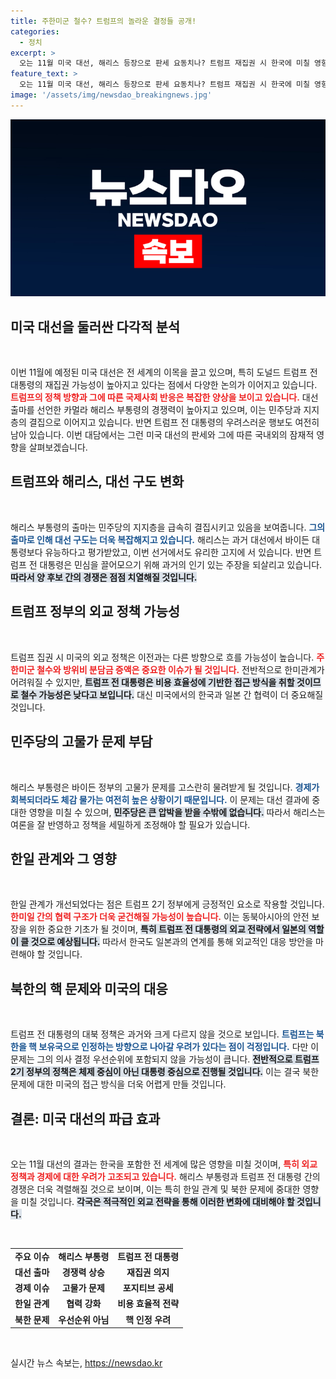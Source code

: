 ```yaml
---
title: 주한미군 철수? 트럼프의 놀라운 결정들 공개!
categories:
  - 정치
excerpt: >
  오는 11월 미국 대선, 해리스 등장으로 판세 요동치나? 트럼프 재집권 시 한국에 미칠 영향과 트럼프 리스크의 실체를 분석한 특별대담. 동맹 관계의 변화, 북한 문제 해결의 한계도 조명된다.
feature_text: >
  오는 11월 미국 대선, 해리스 등장으로 판세 요동치나? 트럼프 재집권 시 한국에 미칠 영향과 트럼프 리스크의 실체를 분석한 특별대담. 동맹 관계의 변화, 북한 문제 해결의 한계도 조명된다.
image: '/assets/img/newsdao_breakingnews.jpg'
---
```


<p><img src="/assets/img/newsdao_breakingnews.jpg" alt="bookingtag 속보" /></p>

<h2 data-ke-size="size26">미국 대선을 둘러싼 다각적 분석</h2>

<p data-ke-size="size16">&nbsp;</p>

<p>이번 11월에 예정된 미국 대선은 전 세계의 이목을 끌고 있으며, 특히 도널드 트럼프 전 대통령의 재집권 가능성이 높아지고 있다는 점에서 다양한 논의가 이어지고 있습니다. <b><span style="color: #ee2323;">트럼프의 정책 방향과 그에 따른 국제사회 반응은 복잡한 양상을 보이고 있습니다.</span></b> 대선 출마를 선언한 카멀라 해리스 부통령의 경쟁력이 높아지고 있으며, 이는 민주당과 지지층의 결집으로 이어지고 있습니다. 반면 트럼프 전 대통령의 우려스러운 행보도 여전히 남아 있습니다. 이번 대담에서는 그런 미국 대선의 판세와 그에 따른 국내외의 잠재적 영향을 살펴보겠습니다.</p>

<h2 data-ke-size="size26">트럼프와 해리스, 대선 구도 변화</h2>

<p data-ke-size="size16">&nbsp;</p>

<p>해리스 부통령의 출마는 민주당의 지지층을 급속히 결집시키고 있음을 보여줍니다. <b><span style="color: #1a5490;">그의 출마로 인해 대선 구도는 더욱 복잡해지고 있습니다.</span></b> 해리스는 과거 대선에서 바이든 대통령보다 유능하다고 평가받았고, 이번 선거에서도 유리한 고지에 서 있습니다. 반면 트럼프 전 대통령은 민심을 끌어모으기 위해 과거의 인기 있는 주장을 되살리고 있습니다. <b><span style="background-color: #21538527;">따라서 양 후보 간의 경쟁은 점점 치열해질 것입니다.</span></b></p>

<h2 data-ke-size="size26">트럼프 정부의 외교 정책 가능성</h2>

<p data-ke-size="size16">&nbsp;</p>

<p>트럼프 집권 시 미국의 외교 정책은 이전과는 다른 방향으로 흐를 가능성이 높습니다. <b><span style="color: #ee2323;">주한미군 철수와 방위비 분담금 증액은 중요한 이슈가 될 것입니다.</span></b> 전반적으로 한미관계가 어려워질 수 있지만, <b><span style="background-color: #21538527;">트럼프 전 대통령은 비용 효율성에 기반한 접근 방식을 취할 것이므로 철수 가능성은 낮다고 보입니다.</span></b> 대신 미국에서의 한국과 일본 간 협력이 더 중요해질 것입니다.</p>

<h2 data-ke-size="size26">민주당의 고물가 문제 부담</h2>

<p data-ke-size="size16">&nbsp;</p>

<p>해리스 부통령은 바이든 정부의 고물가 문제를 고스란히 물려받게 될 것입니다. <b><span style="color: #1a5490;">경제가 회복되더라도 체감 물가는 여전히 높은 상황이기 때문입니다.</span></b> 이 문제는 대선 결과에 중대한 영향을 미칠 수 있으며, <b><span style="background-color: #21538527;">민주당은 큰 압박을 받을 수밖에 없습니다.</span></b> 따라서 해리스는 여론을 잘 반영하고 정책을 세밀하게 조정해야 할 필요가 있습니다.</p>

<h2 data-ke-size="size26">한일 관계와 그 영향</h2>

<p data-ke-size="size16">&nbsp;</p>

<p>한일 관계가 개선되었다는 점은 트럼프 2기 정부에게 긍정적인 요소로 작용할 것입니다. <b><span style="color: #ee2323;">한미일 간의 협력 구조가 더욱 굳건해질 가능성이 높습니다.</span></b> 이는 동북아시아의 안전 보장을 위한 중요한 기초가 될 것이며, <b><span style="background-color: #21538527;">특히 트럼프 전 대통령의 외교 전략에서 일본의 역할이 클 것으로 예상됩니다.</span></b> 따라서 한국도 일본과의 연계를 통해 외교적인 대응 방안을 마련해야 할 것입니다.</p>

<h2 data-ke-size="size26">북한의 핵 문제와 미국의 대응</h2>

<p data-ke-size="size16">&nbsp;</p>

<p>트럼프 전 대통령의 대북 정책은 과거와 크게 다르지 않을 것으로 보입니다. <b><span style="color: #1a5490;">트럼프는 북한을 핵 보유국으로 인정하는 방향으로 나아갈 우려가 있다는 점이 걱정입니다.</span></b> 다만 이 문제는 그의 의사 결정 우선순위에 포함되지 않을 가능성이 큽니다. <b><span style="background-color: #21538527;">전반적으로 트럼프 2기 정부의 정책은 체제 중심이 아닌 대통령 중심으로 진행될 것입니다.</span></b> 이는 결국 북한 문제에 대한 미국의 접근 방식을 더욱 어렵게 만들 것입니다.</p>

<h2 data-ke-size="size26">결론: 미국 대선의 파급 효과</h2>

<p data-ke-size="size16">&nbsp;</p>

<p>오는 11월 대선의 결과는 한국을 포함한 전 세계에 많은 영향을 미칠 것이며, <b><span style="color: #ee2323;">특히 외교 정책과 경제에 대한 우려가 고조되고 있습니다.</span></b> 해리스 부통령과 트럼프 전 대통령 간의 경쟁은 더욱 격렬해질 것으로 보이며, 이는 특히 한일 관계 및 북한 문제에 중대한 영향을 미칠 것입니다. <b><span style="background-color: #21538527;">각국은 적극적인 외교 전략을 통해 이러한 변화에 대비해야 할 것입니다.</span></b></p>

<p data-ke-size="size16">&nbsp;</p>

<table style="text-align: center;">
<tr>
<td style="text-align: center; height: 17px;"><b>주요 이슈</b></td>
<td style="text-align: center; height: 17px;"><b>해리스 부통령</b></td>
<td style="text-align: center; height: 17px;"><b>트럼프 전 대통령</b></td>
</tr>
<tr>
<td style="text-align: center; height: 17px;"><b>대선 출마</b></td>
<td style="text-align: center; height: 17px;"><b>경쟁력 상승</b></td>
<td style="text-align: center; height: 17px;"><b>재집권 의지</b></td>
</tr>
<tr>
<td style="text-align: center; height: 17px;"><b>경제 이슈</b></td>
<td style="text-align: center; height: 17px;"><b>고물가 문제</b></td>
<td style="text-align: center; height: 17px;"><b>포지티브 공세</b></td>
</tr>
<tr>
<td style="text-align: center; height: 17px;"><b>한일 관계</b></td>
<td style="text-align: center; height: 17px;"><b>협력 강화</b></td>
<td style="text-align: center; height: 17px;"><b>비용 효율적 전략</b></td>
</tr>
<tr>
<td style="text-align: center; height: 17px;"><b>북한 문제</b></td>
<td style="text-align: center; height: 17px;"><b>우선순위 아님</b></td>
<td style="text-align: center; height: 17px;"><b>핵 인정 우려</b></td>
</tr>
</table>

<p data-ke-size="size16">&nbsp;</p>
실시간 뉴스 속보는, <a href="https://newsdao.kr" rel="dofollow">https://newsdao.kr</a>


